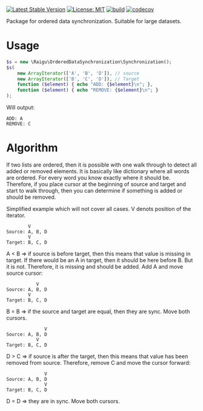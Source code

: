 [![Latest Stable Version](https://poser.pugx.org/raigu/ordered-data-sync/v/stable)](https://packagist.org/packages/raigu/ordered-data-sync)
[![License: MIT](https://img.shields.io/badge/License-MIT-blue.svg)](LICENSE)
[![build](https://github.com/raigu/ordered-data-sync/workflows/build/badge.svg)](https://github.com/raigu/ordered-data-sync/actions)
[![codecov](https://codecov.io/gh/raigu/ordered-data-sync/branch/main/graph/badge.svg?token=43B0X95CZ3)](https://codecov.io/gh/raigu/ordered-data-sync)

Package for ordered data synchronization. Suitable for large datasets.

# Usage

```php
$s = new \Raigu\OrderedDataSynchronization\Synchronization();
$s(
    new ArrayIterator(['A', 'B', 'D']), // source
    new ArrayIterator(['B', 'C', 'D']), // Target
    function ($element) { echo "ADD: {$element}\n"; },
    function ($element) { echo "REMOVE: {$element}\n"; }
);
```

Will output:

```
ADD: A
REMOVE: C
```

# Algorithm

If two lists are ordered, then it is possible with one walk through to detect all added or removed elements. It is
basically like dictionary where all words are ordered. For every word you know exactly where it should be. Therefore,
if you place cursor at the beginning of source and target and start to walk through, then you can determine if 
something is added or should be removed. 

Simplified example which will not cover all cases. V denots position of the iterator.

```text
        V
Source: A, B, D
        V
Target: B, C, D
```

A < B => if source is before target, then this means that value is missing in target. If there would be an A in target,
then it should be here before B. But it is not. Therefore, it is missing and should be added. Add A and move source cursor:

```text
           V
Source: A, B, D
        V
Target: B, C, D
```

B = B => if the source and target are equal, then they are sync. Move both cursors.

```text
              V
Source: A, B, D
           V
Target: B, C, D
```

D > C => if source is after the target, then this means that value has been removed from source. Therefore, remove C and
move the cursor forward:

```text
              V
Source: A, B, D
              V
Target: B, C, D
```

D = D => they are in sync. Move both cursors. 

